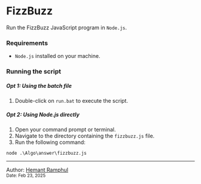 # FizzBuzz

Run the FizzBuzz JavaScript program in `Node.js`.

### Requirements

- `Node.js` installed on your machine.

### Running the script

##### Opt 1: Using the batch file

1. Double-click on `run.bat` to execute the script.

##### Opt 2: Using Node.js directly

1. Open your command prompt or terminal.
2. Navigate to the directory containing the `fizzbuzz.js` file.
3. Run the following command:

```
node .\Algo\answer\fizzbuzz.js
```

---

Author: [Hemant Ramphul](https://github.com/hemantramphul/)<br/>
<sup>Date: Feb 23, 2025</sup>
